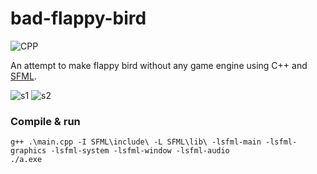 # bad-flappy-bird
![CPP](https://ziadoua.github.io/m3-Markdown-Badges/badges/C++/c++1.svg)

An attempt to make flappy bird without any game engine using C++ and [SFML](https://www.sfml-dev.org/index.php).

![s1](https://media.discordapp.net/attachments/1127650287826501635/1233358644595265578/image.png?ex=662cce3f&is=662b7cbf&hm=ff633779b8077fa1835c7fe69aecd85bd9732bba333b0d7b1f6c9d79c61a9387&=&format=webp&quality=lossless&width=687&height=353)
![s2](https://media.discordapp.net/attachments/1127650287826501635/1233359333119627274/image.png?ex=662ccee3&is=662b7d63&hm=d1915e97b18b4d8538dd7308968ae932b24faae8feae57a02244311554a9a99c&=&format=webp&quality=lossless&width=1097&height=353)

### Compile & run
```
g++ .\main.cpp -I SFML\include\ -L SFML\lib\ -lsfml-main -lsfml-graphics -lsfml-system -lsfml-window -lsfml-audio
./a.exe
```
